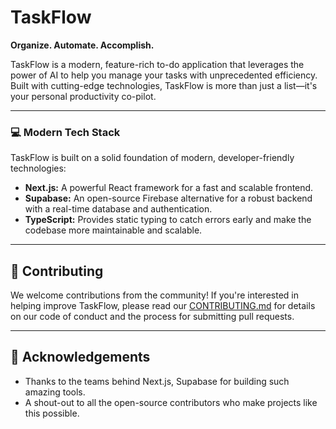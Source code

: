 # TaskFlow

**Organize. Automate. Accomplish.**

TaskFlow is a modern, feature-rich to-do application that leverages the power of AI to help you manage your tasks with unprecedented efficiency. Built with cutting-edge technologies, TaskFlow is more than just a list—it's your personal productivity co-pilot.

---

### 💻 Modern Tech Stack

TaskFlow is built on a solid foundation of modern, developer-friendly technologies:

- **Next.js:** A powerful React framework for a fast and scalable frontend.
- **Supabase:** An open-source Firebase alternative for a robust backend with a real-time database and authentication.
- **TypeScript:** Provides static typing to catch errors early and make the codebase more maintainable and scalable.

---

## 🤝 Contributing

We welcome contributions from the community! If you're interested in helping improve TaskFlow, please read our [CONTRIBUTING.md](link-to-your-contributing-guide) for details on our code of conduct and the process for submitting pull requests.

---

## 🙏 Acknowledgements

- Thanks to the teams behind Next.js, Supabase for building such amazing tools.
- A shout-out to all the open-source contributors who make projects like this possible.
